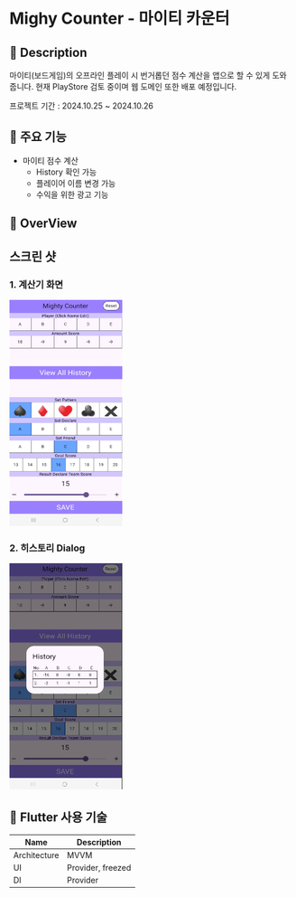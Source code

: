 # Mighy Counter - 마이티 카운터

## :loudspeaker: Description
마이티(보드게임)의 오프라인 플레이 시 번거롭던 점수 계산을 앱으로 할 수 있게 도와줍니다.
현재 PlayStore 검토 중이며 웹 도메인 또한 배포 예정입니다.

프로젝트 기간 : 2024.10.25 ~ 2024.10.26

## :mega: 주요 기능
  - 마이티 점수 계산
    - History 확인 가능
    - 플레이어 이름 변경 가능
    - 수익을 위한 광고 기능

## :mag_right: OverView

## 스크린 샷
  
### 1. 계산기 화면
<img src="assets/HomeScreenShot.png" width="200" height="400">

### 2. 히스토리 Dialog
<img src="assets/HistoryScreenShot.png" width="200" height="400">


 ## :iphone: Flutter 사용 기술

| Name             | Description                           |
| ---------------- | ------------------------------------- |
| Architecture     | MVVM                                  |
| UI               | Provider, freezed                     |
| DI               | Provider                              |


<br>
